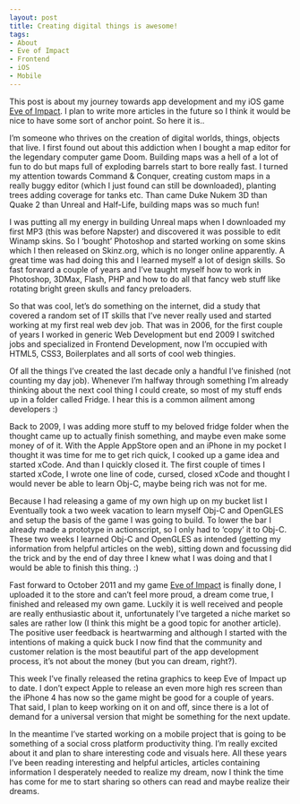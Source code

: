 ```yaml
---
layout: post
title: Creating digital things is awesome!
tags:
- About
- Eve of Impact
- Frontend
- iOS
- Mobile
---
```

This post is about my journey towards app development and my iOS game [Eve of Impact](http://www.eveofimpact.com/). I plan to write more articles in the future so I think it would be nice to have some sort of anchor point. So here it is..

I’m someone who thrives on the creation of digital worlds, things, objects that live. I first found out about this addiction when I bought a map editor for the legendary computer game Doom. Building maps was a hell of a lot of fun to do but maps full of exploding barrels start to bore really fast. I turned my attention towards Command & Conquer, creating custom maps in a really buggy editor (which I just found can still be downloaded), planting trees adding coverage for tanks etc. Than came Duke Nukem 3D than Quake 2 than Unreal and Half-Life, building maps was so much fun!

I was putting all my energy in building Unreal maps when I downloaded my first MP3 (this was before Napster) and discovered it was possible to edit Winamp skins. So I ‘bought’ Photoshop and started working on some skins which I then released on Skinz.org, which is no longer online apparently. A great time was had doing this and I learned myself a lot of design skills. So fast forward a couple of years and I’ve taught myself how to work in Photoshop, 3DMax, Flash, PHP and how to do all that fancy web stuff like rotating bright green skulls and fancy preloaders.

So that was cool, let’s do something on the internet, did a study that covered a random set of IT skills that I’ve never really used and started working at my first real web dev job. That was in 2006, for the first couple of years I worked in generic Web Development but end 2009 I switched jobs and specialized in Frontend Development, now I’m occupied with HTML5, CSS3, Boilerplates and all sorts of cool web thingies.

Of all the things I’ve created the last decade only a handful I’ve finished (not counting my day job). Whenever I’m halfway through something I’m already thinking about the next cool thing I could create, so most of my stuff ends up in a folder called Fridge. I hear this is a common ailment among developers :)

Back to 2009, I was adding more stuff to my beloved fridge folder when the thought came up to actually finish something, and maybe even make some money of of it. With the Apple AppStore open and an iPhone in my pocket I thought it was time for me to get rich quick, I cooked up a game idea and started xCode. And than I quickly closed it. The first couple of times I started xCode, I wrote one line of code, cursed, closed xCode and thought I would never be able to learn Obj-C, maybe being rich was not for me.

Because I had releasing a game of my own high up on my bucket list I Eventually took a two week vacation to learn myself Obj-C and OpenGLES and setup the basis of the game I was going to build. To lower the bar I already made a prototype in actionscript, so I only had to ‘copy’ it to Obj-C. These two weeks I learned Obj-C and OpenGLES as intended (getting my information from helpful articles on the web), sitting down and focussing did the trick and by the end of day three I knew what I was doing and that I would be able to finish this thing. :)

Fast forward to October 2011 and my game [Eve of Impact](http://www.eveofimpact.com/) is finally done, I uploaded it to the store and can’t feel more proud, a dream come true, I finished and released my own game. Luckily it is well received and people are really enthusiastic about it, unfortunately I’ve targeted a niche market so sales are rather low (I think this might be a good topic for another article). The positive user feedback is heartwarming and although I started with the intentions of making a quick buck I now find that the community and customer relation is the most beautiful part of the app development process, it’s not about the money (but you can dream, right?).

This week I’ve finally released the retina graphics to keep Eve of Impact up to date. I don’t expect Apple to release an even more high res screen than the iPhone 4 has now so the game might be good for a couple of years. That said, I plan to keep working on it on and off, since there is a lot of demand for a universal version that might be something for the next update.

In the meantime I’ve started working on a mobile project that is going to be something of a social cross platform productivity thing. I’m really excited about it and plan to share interesting code and visuals here. All these years I’ve been reading interesting and helpful articles, articles containing information I desperately needed to realize my dream, now I think the time has come for me to start sharing so others can read and maybe realize their dreams.